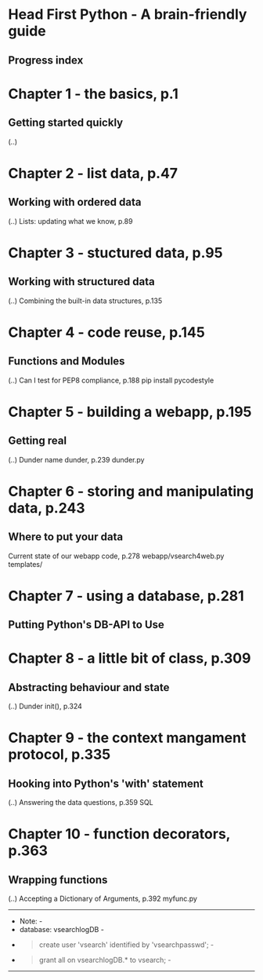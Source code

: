 # Head First Python - A brain-friendly guide

## Progress index


# Chapter 1 - the basics, p.1
## Getting started quickly
(..)


# Chapter 2 -  list data, p.47
## Working with ordered data
(..)
Lists: updating what we know, p.89

# Chapter 3 - stuctured data, p.95
## Working with structured data
(..)
Combining the built-in data structures, p.135

# Chapter 4 - code reuse, p.145
## Functions and Modules
(..)
Can I test for PEP8 compliance, p.188
    pip install pycodestyle

# Chapter 5 - building a webapp, p.195
## Getting real
(..)
Dunder name dunder, p.239
    dunder.py

# Chapter 6 - storing and manipulating data, p.243
## Where to put your data

Current state of our webapp code, p.278
    webapp/vsearch4web.py
    templates/

# Chapter 7 - using a database, p.281
## Putting Python's DB-API to Use

# Chapter 8 - a little bit of class, p.309
## Abstracting behaviour and state
(..)
Dunder init(), p.324

# Chapter 9 - the context mangament protocol, p.335
## Hooking into Python's 'with' statement
(..)
Answering the data questions, p.359
    SQL

# Chapter 10 - function decorators, p.363
## Wrapping functions
(..)
Accepting a Dictionary of Arguments, p.392
    myfunc.py


- - - - - - - - - - - - - - - - - - - - - - - - - - - - - - -
- Note:                                                     -
-   database: vsearchlogDB                                  -
-   > create user 'vsearch' identified by 'vsearchpasswd';  -
-   > grant all on vsearchlogDB.* to vsearch;               -
- - - - - - - - - - - - - - - - - - - - - - - - - - - - - - -
